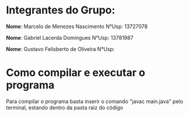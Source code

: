 # Integrantes do Grupo:

**Nome**: Marcelo de Menezes Nascimento N°Usp: 13727078

**Nome**: Gabriel Lacerda Domingues N°Usp: 13781987

**Nome**: Gustavo Felisberto de Oliveira N°Usp: 

# Como compilar e executar  o programa

Para compilar o programa basta inserir o comando "javac main.java" pelo terminal, estando dentro da pasta raiz do código

   
